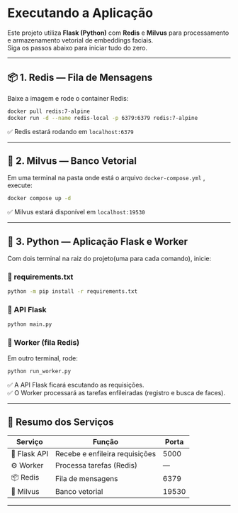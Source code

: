 # Executando a Aplicação

Este projeto utiliza **Flask (Python)** com **Redis** e **Milvus** para processamento e armazenamento vetorial de embeddings faciais.  
Siga os passos abaixo para iniciar tudo do zero.  

---

## 📦 **1. Redis — Fila de Mensagens**

Baixe a imagem e rode o container Redis:

```bash
docker pull redis:7-alpine
docker run -d --name redis-local -p 6379:6379 redis:7-alpine
```

✅ Redis estará rodando em `localhost:6379`

---

## 🧩 **2. Milvus — Banco Vetorial**

Em uma terminal na pasta onde está o arquivo `docker-compose.yml` , execute:

```bash
docker compose up -d
```

✅ Milvus estará disponível em `localhost:19530`

---

## 🐍 **3. Python — Aplicação Flask e Worker**

Com dois terminal na raiz do projeto(uma para cada comando), inicie:

### 🔹 requirements.txt
```bash
python -m pip install -r requirements.txt
```

### 🔹 API Flask
```bash
python main.py
```

### 🔹 Worker (fila Redis)
Em outro terminal, rode:
```bash
python run_worker.py
```

✅ A API Flask ficará escutando as requisições.  
✅ O Worker processará as tarefas enfileiradas (registro e busca de faces).

---

## 🧠 **Resumo dos Serviços**

| Serviço | Função | Porta |
|----------|--------|-------|
| 🧠 Flask API | Recebe e enfileira requisições | 5000 |
| ⚙️ Worker | Processa tarefas (Redis) | — |
| 📦 Redis | Fila de mensagens | 6379 |
| 🧩 Milvus | Banco vetorial | 19530 |

---
